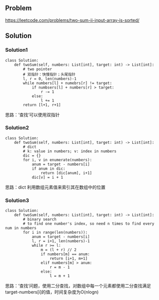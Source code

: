 ## Problem

https://leetcode.com/problems/two-sum-ii-input-array-is-sorted/

## Solution

### Solution1

```
class Solution:
    def twoSum(self, numbers: List[int], target: int) -> List[int]:
        # two pointer
        # 双指针：快慢指针；头尾指针
        l, r = 0, len(numbers)-1
        while numbers[l] + numebrs[r] != target:
            if numbsers[l] + numbers[r] > target:
                r -= 1
            else:
                l += 1
        return [l+1, r+1]
```

思路：’查找‘可以使用双指针

### Solution2

```
class Solution:
    def twoSum(self, numbers: List[int], target: int) -> List[int]:
        # dict 
        # k: value in numbers; v: index in numbers
        dic = {}
        for i, v in enumerate(numbers):
            anum = target - numbers[i]
            if anum in dic:
                return [dic[anum], i+1]
            dic[v] = i + 1
```

思路：dict 利用数组元素值来索引其在数组中的位置

### Solution3

```
class Solution:
    def twoSum(self, numbers: List[int], target: int) -> List[int]:
        # binary search
        # to find one number's index, so need n times to find every num in numbers
        for i in range(len(numbers)):
            anum = target - numbers[i]
            l, r = i+1, len(numbers)-1
            while r >= l:
                m = (l + r) // 2
                if numbers[m] == anum:
                    return [i+1, m+1]
                elif numbers[m] > anum:
                    r = m - 1
                else:
                    l = m + 1
```

思路：’查找‘问题，使用二分查找，对数组中每一个元素都使用二分查找满足target-numbers[i]的值，时间复杂度为O(nlogn)

